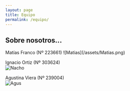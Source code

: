 ```yaml
---
layout: page
title: Equipo
permalink: /equipo/
---
```

<link rel="stylesheet" type="text/css" href="estilo.css">


## Sobre nosotros...
 
<article>
Matías Franco (Nº 223661)  
![Matias](/assets/Matias.png) 


Ignacio Ortiz (Nº 303624)  
![Nacho](/assets/Nacho.png)  

Agustina Viera (Nº 239004)  
![Agus](/assets/Agus.png)  
  
</article>

